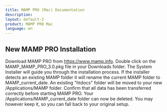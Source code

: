 ```yaml
---
title: MAMP PRO (Mac) Documentation
description: 
layout: default-2
product: MAMP PRO Mac
language: en
---
```


## New MAMP PRO Installation

Download MAMP PRO from https://www.mamp.info.
Double click on the MAMP_MAMP_PRO_3.0.pkg file in your Downloads folder.
The System Installer will guide you through the installation process.
If the installer detects an existing MAMP folder it will rename the current MAMP folder to MAMP_current_date.
An existing "htdocs" folder will be moved to your new /Applications/MAMP folder.
Confirm that all data has been transferred correctly before starting MAMP PRO.
Your /Applications/MAMP_current_date folder can now be deleted. You may however keep it, so you can fall back to your original setup.

